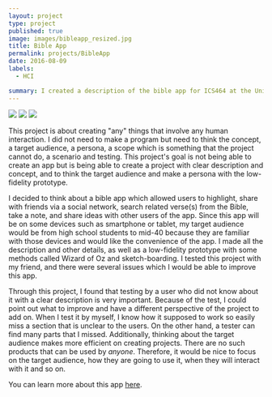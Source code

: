 ```yaml
---
layout: project
type: project
published: true
image: images/bibleapp_resized.jpg
title: Bible App
permalink: projects/BibleApp
date: 2016-08-09
labels:
  - HCI

summary: I created a description of the bible app for ICS464 at the University of Hawaii at Manoa.
---
```


<div class="ui small rounded images">
  <img class="ui image" src="../images/bibleapp.jpg">
  <img class="ui image" src="../images/bibleapp-book.jpg">
  <img class="ui image" src="../images/bibleapp-joshua.jpg">
</div>



This project is about creating "any" things that involve any human interaction.  I did not need to make a program but need to think the concept, a target audience, a persona, a scope which is something that the project cannot do, a scenario and testing.  This project's goal is not being able to create an app but is being able to create a project with clear description and concept, and to think the target audience and make a persona with the low-fidelity prototype. 

I decided to think about a bible app which allowed users to highlight, share with friends via a social network, search related verse(s) from the Bible, take a note, and share ideas with other users of the app.  Since this app will be on some devices such as smartphone or tablet, my target audience would be from high school students to mid-40 because they are familiar with those devices and would like the convenience of the app. I made all the description and other details, as well as a low-fidelity prototype with some methods called Wizard of Oz and sketch-boarding. I tested this project with my friend, and there were several issues which I would be able to improve this app.

Through this project, I found that testing by a user who did not know about it with a clear description is very important.  Because of the test, I could point out what to improve and have a different perspective of the project to add on.  When I test it by myself, I know how it supposed to work so easily miss a section that is unclear to the users.  On the other hand, a tester can find many parts that I missed.  Additionally, thinking about the target audience makes more efficient on creating projects.  There are no such products that can be used by *anyone*.  Therefore, it would be nice to focus on the target audience, how they are going to use it, when they will interact with it and so on.

You can learn more about this app [here](https://www.dropbox.com/s/3ni11qx8upnt1r7/FinalPresentation.mov?dl=0).

